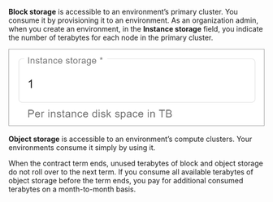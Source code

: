 
**Block storage** is accessible to an environment’s primary cluster. You consume it by provisioning it to an environment. As an organization admin, when you create an environment, in the **Instance storage** field, you indicate the number of terabytes for each node in the primary cluster.

![Primary cluster block storage](Images/lww1689789992266.png)

**Object storage** is accessible to an environment’s compute clusters. Your environments consume it simply by using it.

When the contract term ends, unused terabytes of block and object storage do not roll over to the next term. If you consume all available terabytes of object storage before the term ends, you pay for additional consumed terabytes on a month-to-month basis.

